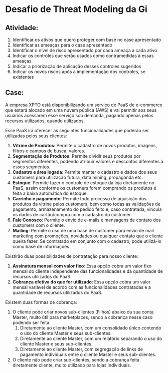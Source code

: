 # Desafio de Threat Modeling da Gi

## Atividade:

1. Identificar os ativos que quero proteger com base no case apresentado
2. Identificar as ameaças para o case apresentado
3. Identificar o nível de risco apresentado por cada ameaça a cada ativo
4. Indicar os controles que serão usados como contramedidas à essas ameaças
5. Indicar a priorização de aplicação desses controles sugeridos
6. Indicar os novos riscos após a implementação dos controles, se existentes

## Case:

A empresa XPTO está disponibilizando um serviço de PaaS de e-commerce que estará alocado em uma nuvem pública (AWS) e vai permitir aos seus usuários acessarem esse serviço sob demanda, pagando apenas pelos recursos utilizados, quando utilizados.

Esse PaaS irá oferecer as seguintes funcionalidades que poderão ser utilizadas pelos seus clientes:

1. **Vitrine de Produtos**: Permite o cadastro de novos produtos, imagens, filtros e campos de busca, valores.
2. **Segmentação de Produtos**: Permite dividir seus produtos por segmentos diferentes, podendo atribuir valores e descontos diferentes à esses segmentos.
3. **Cadastro e área logada**: Permite manter o cadastro e dados dos seus customers para utilização futura, data mining, propaganda etc.
4. **Estoque**: Permite fazer o controle de estoque da loja diretamente no PaaS, assim conforme os customers forem comprando os produtos é feita a baixa automática do estoque. 
5. **Carrinho e pagamento**: Permite todo processo de aquisição dos produtos da vitrine pelos customers, bem como todas as validações de pagamento, armazenamento do pedido feito e, caso contratada, vincula os dados de cartão/compra com o cadastro do customer.
6. **Fale Conosco**: Permite o envio de e-mails e mensagens de contato dos customers com o cliente.
7. **Mailing**: Permite o uso de uma base de customer para envio de mail marketing com promoções, novidades ou qualquer contato que o cliente queira fazer. Se contratado em conjunto com o cadastro, pode utilizá-lo como base de informações.

Existirão duas possibilidades de contratação para nosso cliente:

1. **Assinatura mensal com valor fixo**: Essa opção cobra um valor fixo mensal do cliente independente das funcionalidades e da quantidade de recursos utilizados do PaaS.
2. **Cobrança efetiva do que for utilizado**: Essa opção cobra um valor mensal variável de acordo com as funcionalidades contratadas e a quantidade de recursos utilizados do PaaS.

Existem duas formas de cobrança:

1. O cliente pode criar novos sub-clientes (Filhos) abaixo da sua conta Master, muito útil para marketplaces, sendo a cobrança nesse caso podendo ser feita:
    1. Diretamente ao cliente Master, com um consolidado único contendo o uso do cliente Master e seus sub-clientes.
    2. Diretamente ao cliente Master, com um relatório separando o uso do cliente Master e seus sub-clientes.
    3. Diretamente ao cliente Master, com segregação de links de pagamento individuais entre o cliente Master e seus sub-clientes.
2. O cliente não pode criar sub-clientes, sendo a cobrança feita diretamente cliente, muito utilizado para lojas individuais.
